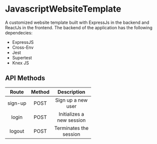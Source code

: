 # JavascriptWebsiteTemplate
A customized website template built with ExpressJs in the backend and ReactJs in the frontend. The backend of the application has the following dependecies:

- ExpressJS
- Cross-Env
- Jest
- Supertest
- Knex JS

## API Methods
| **Route** | **Method** | **Description** |
|    :-:    |     :-:    |       :-:       |
|  sign-up  |    POST    | Sign up a new </br> user|
|   login   |    POST    | Initializes a </br> new session|
|   logout  |    POST    | Terminates the </br> session|
